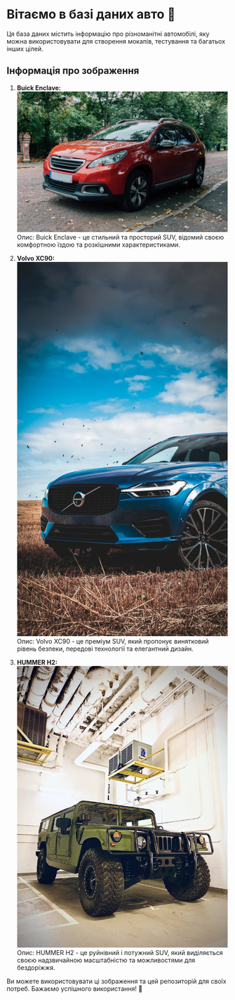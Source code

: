 # Вітаємо в базі даних авто 🚗

Ця база даних містить інформацію про різноманітні автомобілі, яку можна використовувати для створення мокапів, тестування та багатьох інших цілей.

## Інформація про зображення

1. **Buick Enclave:**
   ![Buick Enclave](https://github.com/SpaceProdigy/Cars_Database/raw/main/images/1%20Buick%20Enclave-min.jpg)
   Опис: Buick Enclave - це стильний та просторий SUV, відомий своєю комфортною їздою та розкішними характеристиками.

2. **Volvo XC90:**
   ![Volvo XC90](https://github.com/SpaceProdigy/Cars_Database/raw/main/images/2%20Volvo%20XC90-min.jpg)
   Опис: Volvo XC90 - це преміум SUV, який пропонує винятковий рівень безпеки, передові технології та елегантний дизайн.

3. **HUMMER H2:**
   ![HUMMER H2](https://github.com/SpaceProdigy/Cars_Database/raw/main/images/4%20HUMMER%20H2-min.jpg)
   Опис: HUMMER H2 - це руйнівний і потужний SUV, який виділяється своєю надзвичайною масштабністю та можливостями для бездоріжжя.

Ви можете використовувати ці зображення та цей репозиторій для своїх потреб. Бажаємо успішного використання! 🚀
